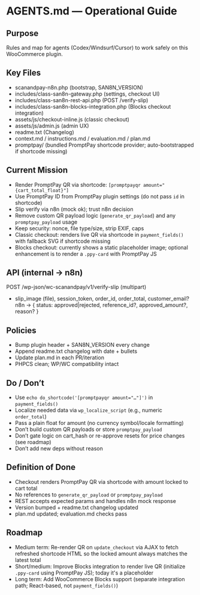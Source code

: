 # AGENTS.md — Operational Guide

## Purpose
Rules and map for agents (Codex/Windsurf/Cursor) to work safely on this WooCommerce plugin.

## Key Files
- scanandpay-n8n.php (bootstrap, SAN8N_VERSION)
- includes/class-san8n-gateway.php (settings, checkout UI)
- includes/class-san8n-rest-api.php (POST /verify-slip)
- includes/class-san8n-blocks-integration.php (Blocks checkout integration)
- assets/js/checkout-inline.js (classic checkout)
- assets/js/admin.js (admin UX)
- readme.txt (Changelog)
- context.md / instructions.md / evaluation.md / plan.md
- promptpay/ (bundled PromptPay shortcode provider; auto-bootstrapped if shortcode missing)

## Current Mission
- Render PromptPay QR via shortcode: `[promptpayqr amount="{cart_total_float}"]`
- Use PromptPay ID from PromptPay plugin settings (do not pass `id` in shortcode)
- Slip verify via n8n (mock ok); trust n8n decision
- Remove custom QR payload logic (`generate_qr_payload`) and any `promptpay_payload` usage
- Keep security: nonce, file type/size, strip EXIF, caps
- Classic checkout: renders live QR via shortcode in `payment_fields()` with fallback SVG if shortcode missing
- Blocks checkout: currently shows a static placeholder image; optional enhancement is to render a `.ppy-card` with PromptPay JS

## API (internal → n8n)
POST /wp-json/wc-scanandpay/v1/verify-slip  (multipart)
- slip_image (file), session_token, order_id, order_total, customer_email?
n8n → { status: approved|rejected, reference_id?, approved_amount?, reason? }

## Policies
- Bump plugin header + SAN8N_VERSION every change
- Append readme.txt changelog with date + bullets
- Update plan.md in each PR/iteration
- PHPCS clean; WP/WC compatibility intact

## Do / Don’t
- Use `echo do_shortcode('[promptpayqr amount="…"]')` in `payment_fields()`
- Localize needed data via `wp_localize_script` (e.g., numeric `order_total`)
- Pass a plain float for amount (no currency symbol/locale formatting)
- Don’t build custom QR payloads or store `promptpay_payload`
- Don’t gate logic on cart_hash or re-approve resets for price changes (see roadmap)
- Don’t add new deps without reason

## Definition of Done
- Checkout renders PromptPay QR via shortcode with amount locked to cart total
- No references to `generate_qr_payload` or `promptpay_payload`
- REST accepts expected params and handles n8n mock response
- Version bumped + readme.txt changelog updated
- plan.md updated; evaluation.md checks pass

## Roadmap
- Medium term: Re-render QR on `update_checkout` via AJAX to fetch refreshed shortcode HTML so the locked amount always matches the latest total
- Short/medium: Improve Blocks integration to render live QR (initialize `.ppy-card` using PromptPay JS); today it's a placeholder
- Long term: Add WooCommerce Blocks support (separate integration path; React-based, not `payment_fields()`)
